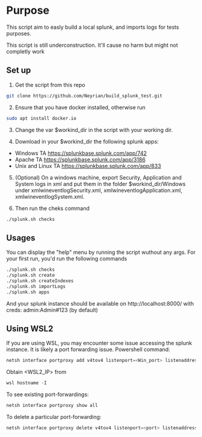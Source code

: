 # Purpose

This script aim to easly build a local splunk, and imports logs for tests purposes.

This script is still underconstruction. It'll cause no harm but might not completly work

## Set up

1. Get the script from this repo 
```bash
git clone https://github.com/Neyrian/build_splunk_test.git
```

2. Ensure that you have docker installed, otherwise run
```bash
sudo apt install docker.io
```

3. Change the var $workind_dir in the script with your working dir.

4. Download in your $workind_dir the following splunk apps:
- Windows TA https://splunkbase.splunk.com/app/742
- Apache TA https://splunkbase.splunk.com/app/3186
- Unix and Linux TA https://splunkbase.splunk.com/app/833

5. (Optional) On a windows machine, export Security, Application and System logs in xml and put them in the folder $workind_dir/Windows under xmlwineventlogSecurity.xml, xmlwineventlogApplication.xml, xmlwineventlogSystem.xml.

5. Then run the cheks command
```bash
./splunk.sh checks
```

## Usages

You can display the "help" menu by running the script wuthout any args.
For your first run, you'd run the following commands
```bash
./splunk.sh checks
./splunk.sh create
./splunk.sh createIndexes
./splunk.sh importLogs
./splunk.sh apps
```
And your splunk instance should be available on http://localhost:8000/ with creds: admin:Admin#123 (by default)

## Using WSL2

If you are using WSL, you may encounter some issue accessing the splunk instance. It is likely a port forwarding issue.
Powershell command:
```Powershell
netsh interface portproxy add v4tov4 listenport=<Win_port> listenaddress=0.0.0.0 connectport=<WSL2_port> connectaddress=<WSL2_IP>
```
Obtain <WSL2_IP> from

```powershell
wsl hostname -I
```
To see existing port-forwardings:
```Powershell
netsh interface portproxy show all
```

To delete a particular port-forwarding:
```Powershell
netsh interface portproxy delete v4tov4 listenport=<port> listenaddress=<IP>
```
